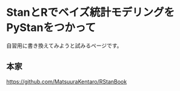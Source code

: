 # StanとRでベイズ統計モデリングをPyStanをつかって
自習用に書き換えてみようと試みるページです。

## 本家
https://github.com/MatsuuraKentaro/RStanBook
